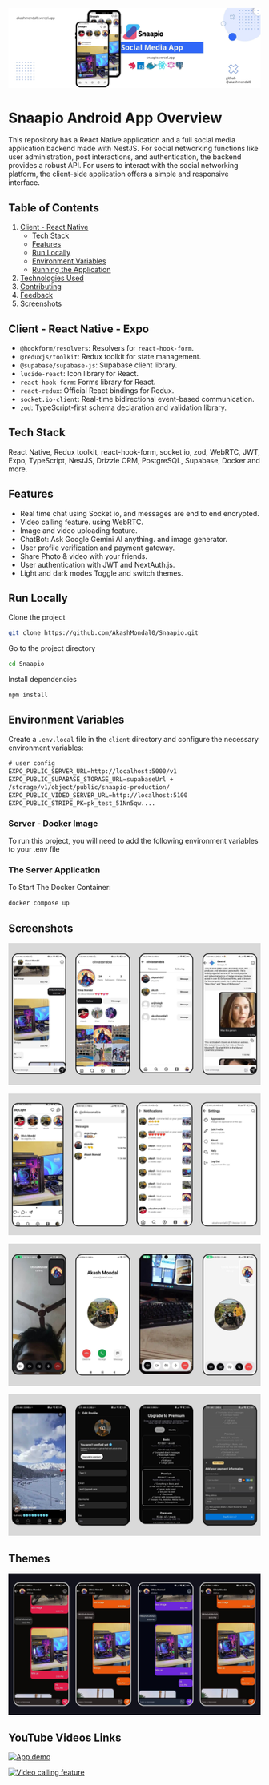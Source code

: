![Logo](/public/skylight%20github%20banner.jpg)

# Snaapio Android App Overview

This repository has a React Native application and a full social media
application backend made with NestJS. For social networking functions like user
administration, post interactions, and authentication, the backend provides a
robust API. For users to interact with the social networking platform, the
client-side application offers a simple and responsive interface.

## Table of Contents

1. [Client - React Native](#client---nextjs)
   - [Tech Stack](#tech-stack)
   - [Features](#features)
   - [Run Locally](#run-locally)
   - [Environment Variables](#environment-variables)
   - [Running the Application](#running-the-application)
2. [Technologies Used](#technologies-used)
3. [Contributing](#contributing)
4. [Feedback](#feedback)
5. [Screenshots](#screenshots)

## Client - React Native - Expo

- `@hookform/resolvers`: Resolvers for `react-hook-form`.
- `@reduxjs/toolkit`: Redux toolkit for state management.
- `@supabase/supabase-js`: Supabase client library.
- `lucide-react`: Icon library for React.
- `react-hook-form`: Forms library for React.
- `react-redux`: Official React bindings for Redux.
- `socket.io-client`: Real-time bidirectional event-based communication.
- `zod`: TypeScript-first schema declaration and validation library.

## Tech Stack

React Native, Redux toolkit, react-hook-form, socket io, zod, WebRTC, JWT, Expo, TypeScript, NestJS, Drizzle ORM, PostgreSQL, Supabase, Docker and more.

## Features

- Real time chat using Socket io, and messages are end to end encrypted.
- Video calling feature. using WebRTC.
- Image and video uploading feature.
- ChatBot: Ask Google Gemini AI anything. and image generator.
- User profile verification and payment gateway.
- Share Photo & video with your friends.
- User authentication with JWT and NextAuth.js.
- Light and dark modes Toggle and switch themes.

## Run Locally

Clone the project

```bash
git clone https://github.com/AkashMondal0/Snaapio.git
```

Go to the project directory

```bash
cd Snaapio
```

Install dependencies

```bash
npm install
```

## Environment Variables

Create a `.env.local` file in the `client` directory and configure the necessary
environment variables:

```env
# user config
EXPO_PUBLIC_SERVER_URL=http://localhost:5000/v1
EXPO_PUBLIC_SUPABASE_STORAGE_URL=supabaseUrl + /storage/v1/object/public/snaapio-production/
EXPO_PUBLIC_VIDEO_SERVER_URL=http://localhost:5100
EXPO_PUBLIC_STRIPE_PK=pk_test_51Nn5qw....
```

### Server - Docker Image

To run this project, you will need to add the following environment variables to
your .env file

### The Server Application

To Start The Docker Container:

```bash
docker compose up
```

## Screenshots

![App Screenshot](/public/2.jpg)

![App Screenshot](/public/1.jpg)

![App Screenshot](/public/3.jpg)

![App Screenshot](/public/5.jpg)

## Themes

![App Screenshot](/public/4.jpg)
 
## YouTube Videos Links

[![App demo](https://youtu.be/FcFnNH7mynM?si=p0TtWq7NJgovSXll)](https://youtu.be/FcFnNH7mynM?si=p0TtWq7NJgovSXll)

[![Video calling feature](https://youtu.be/FcFnNH7mynM?si=p0TtWq7NJgovSXll)](https://youtu.be/FcFnNH7mynM?si=p0TtWq7NJgovSXll)